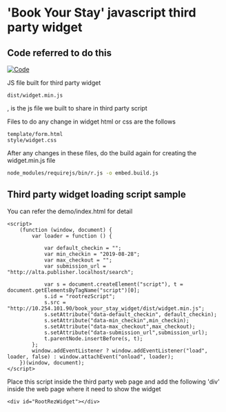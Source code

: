 # 'Book Your Stay' javascript third party widget

## Code referred to do this
[![Code](https://thomassileo.name/blog/2014/03/27/building-an-embeddable-javascript-widget-third-party-javascript/)](https://thomassileo.name/blog/2014/03/27/building-an-embeddable-javascript-widget-third-party-javascript/)


JS file built for third party widget
```text
dist/widget.min.js
```
, is the js file we built to share in third party script

Files to do any change in widget html or css are the follows
```text
template/form.html
style/widget.css
```
After any changes in these files, do the build again for creating the widget.min.js file
```bash
node_modules/requirejs/bin/r.js -o embed.build.js
```

## Third party widget loading script sample
You can refer the demo/index.html for detail
```text
<script>
    (function (window, document) {
        var loader = function () {

            var default_checkin = "";
            var min_checkin = "2019-08-28"; 
            var max_checkout = "";
            var submission_url = "http://alta.publisher.localhost/search";

            var s = document.createElement("script"), t = document.getElementsByTagName("script")[0];                 
            s.id = "rootrezScript";
            s.src = "http://10.254.101.90/book_your_stay_widget/dist/widget.min.js";
            s.setAttribute("data-default_checkin", default_checkin);
            s.setAttribute("data-min_checkin",min_checkin);
            s.setAttribute("data-max_checkout",max_checkout);
            s.setAttribute("data-submission_url",submission_url);
            t.parentNode.insertBefore(s, t);
        };
        window.addEventListener ? window.addEventListener("load", loader, false) : window.attachEvent("onload", loader);
    })(window, document);
</script>
```
Place this script inside the third party web page and add the following 'div' inside the web page where it need to show the widget
```text
<div id="RootRezWidget"></div> 
```
